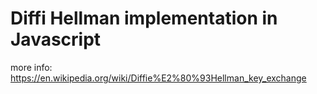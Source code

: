 # Diffi Hellman implementation in Javascript

more info: https://en.wikipedia.org/wiki/Diffie%E2%80%93Hellman_key_exchange
